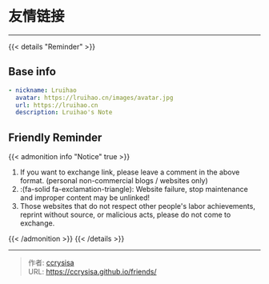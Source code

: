 # 友情链接


<!-- When you set data `friends.yml` in `yourProject/data/` directory, it will be automatically loaded here. -->

---

<!-- You can define additional content below for this page. -->

{{< details "Reminder" >}}
## Base info

```yaml
- nickname: Lruihao
  avatar: https://lruihao.cn/images/avatar.jpg
  url: https://lruihao.cn
  description: Lruihao's Note
```

## Friendly Reminder

{{< admonition info "Notice" true >}}

1. If you want to exchange link, please leave a comment in the above format. (personal non-commercial blogs / websites only)
2. :(fa-solid fa-exclamation-triangle): Website failure, stop maintenance and improper content may be unlinked!
3. Those websites that do not respect other people's labor achievements, reprint without source, or malicious acts, please do not come to exchange.

{{< /admonition >}}
{{< /details >}}


---

> 作者: [ccrysisa](https://github.com/ccrysisa)  
> URL: https://ccrysisa.github.io/friends/  

